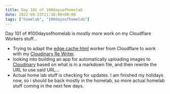 ```yaml
---
title: Day 101 of 100daysofhomelab
date: 2022-09-23T21:30:00+00:00
tags: ["homelab", "100daysofhomelab"]
---
```

Day 101 of #100daysofhomelab is mostly more work on my Cloudflare Workers stuff...

* Trying to adapt the [edge cache html](https://github.com/cloudflare/templates/blob/main/examples/edge-cache-html/edge-cache-html.js) worker from Cloudflare to work with my [Cloudinary Re Writer](https://github.com/tiernano/cloudinary-rewrtier). 
* looking into building an app for automatically uploading images to [Cloudinary](https://cloudinary.com/invites/lpov9zyyucivvxsnalc5/odc5hvptjxifri3jusn9?t=default) based on what is in a markdown file, and then rewrite the URL to use said URL... 
* Actual home lab stuff is checking for updates. I am finished my holidays now, so i should be back mostly in the homelab, so more actual homelab stuff coming in the next few days.
